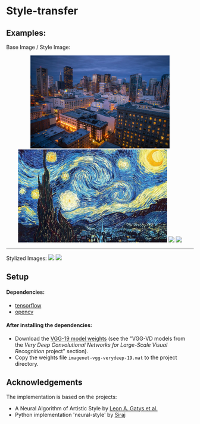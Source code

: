 # Style-transfer
## Examples:
Base Image / Style Image:
<div align="center">
<img src="https://raw.githubusercontent.com/seuphor/vgg19-style/master/examples/base1.jpg" height="250px">
<img src="https://raw.githubusercontent.com/seuphor/vgg19-style/master/examples/style3.jpg" height="250px">
<img src="https://raw.githubusercontent.com/seuphor/vgg19-style/master/examples/base1.png" height="250px">
<img src="https://raw.githubusercontent.com/seuphor/vgg19-style/master/examples/shinkai.png" height="250px">
</div>
<hr>
Stylized Images:
<img src="https://raw.githubusercontent.com/seuphor/vgg19-style/master/examples/stylized1.jpg" height="250px">
<img src="https://raw.githubusercontent.com/seuphor/vgg19-style/master/examples/stylized2.jpg" height="250px">

## Setup
#### Dependencies:
* [tensorflow](https://github.com/tensorflow/tensorflow)
* [opencv](http://opencv.org/downloads.html)

#### After installing the dependencies: 
* Download the [VGG-19 model weights](http://www.vlfeat.org/matconvnet/pretrained/) (see the "VGG-VD models from the *Very Deep Convolutional Networks for Large-Scale Visual Recognition* project" section). 
* Copy the weights file `imagenet-vgg-verydeep-19.mat` to the project directory.

## Acknowledgements

The implementation is based on the projects: 
* A Neural Algorithm of Artistic Style by [Leon A. Gatys et al.](https://arxiv.org/pdf/1508.06576.pdf)
* Python implementation 'neural-style' by [Siraj](https://github.com/llSourcell/How_to_do_style_transfer_in_tensorflow)
